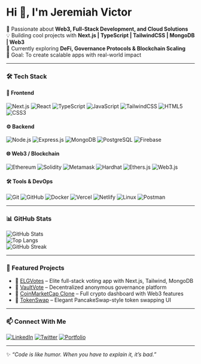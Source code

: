 # Hi 👋, I'm Jeremiah Victor  

🚀 Passionate about **Web3, Full-Stack Development, and Cloud Solutions**  
💡 Building cool projects with **Next.js | TypeScript | TailwindCSS | MongoDB | Web3**  
🌱 Currently exploring **DeFi, Governance Protocols & Blockchain Scaling**  
🎯 Goal: To create scalable apps with real-world impact  

---

### 🛠️ Tech Stack  

#### 🚀 Frontend
![Next.js](https://img.shields.io/badge/Next.js-000000?style=flat&logo=nextdotjs&logoColor=white) 
![React](https://img.shields.io/badge/React-20232A?style=flat&logo=react&logoColor=61DAFB) 
![TypeScript](https://img.shields.io/badge/TypeScript-007ACC?style=flat&logo=typescript&logoColor=white) 
![JavaScript](https://img.shields.io/badge/JavaScript-F7DF1E?style=flat&logo=javascript&logoColor=black) 
![TailwindCSS](https://img.shields.io/badge/Tailwind_CSS-38B2AC?style=flat&logo=tailwind-css&logoColor=white) 
![HTML5](https://img.shields.io/badge/HTML5-E34F26?style=flat&logo=html5&logoColor=white) 
![CSS3](https://img.shields.io/badge/CSS3-1572B6?style=flat&logo=css3&logoColor=white) 

#### ⚙️ Backend
![Node.js](https://img.shields.io/badge/Node.js-43853D?style=flat&logo=node.js&logoColor=white) 
![Express.js](https://img.shields.io/badge/Express.js-404D59?style=flat) 
![MongoDB](https://img.shields.io/badge/MongoDB-4EA94B?style=flat&logo=mongodb&logoColor=white) 
![PostgreSQL](https://img.shields.io/badge/PostgreSQL-316192?style=flat&logo=postgresql&logoColor=white) 
![Firebase](https://img.shields.io/badge/Firebase-FFCA28?style=flat&logo=firebase&logoColor=black) 

#### 🌐 Web3 / Blockchain
![Ethereum](https://img.shields.io/badge/Ethereum-3C3C3D?style=flat&logo=ethereum&logoColor=white) 
![Solidity](https://img.shields.io/badge/Solidity-363636?style=flat&logo=solidity&logoColor=white) 
![Metamask](https://img.shields.io/badge/Metamask-F6851B?style=flat&logo=metamask&logoColor=white) 
![Hardhat](https://img.shields.io/badge/Hardhat-FCC72C?style=flat&logo=hardhat&logoColor=black) 
![Ethers.js](https://img.shields.io/badge/Ethers.js-2536EB?style=flat&logo=ethers&logoColor=white) 
![Web3.js](https://img.shields.io/badge/Web3.js-F16822?style=flat&logo=web3.js&logoColor=white) 

#### 🛠️ Tools & DevOps
![Git](https://img.shields.io/badge/Git-F05033?style=flat&logo=git&logoColor=white) 
![GitHub](https://img.shields.io/badge/GitHub-181717?style=flat&logo=github&logoColor=white) 
![Docker](https://img.shields.io/badge/Docker-2496ED?style=flat&logo=docker&logoColor=white) 
![Vercel](https://img.shields.io/badge/Vercel-000000?style=flat&logo=vercel&logoColor=white) 
![Netlify](https://img.shields.io/badge/Netlify-00C7B7?style=flat&logo=netlify&logoColor=white) 
![Linux](https://img.shields.io/badge/Linux-FCC624?style=flat&logo=linux&logoColor=black) 
![Postman](https://img.shields.io/badge/Postman-FF6C37?style=flat&logo=postman&logoColor=white) 

---

### 📊 GitHub Stats  
![GitHub Stats](https://github-readme-stats.vercel.app/api?username=your-username&show_icons=true&theme=radical)  
![Top Langs](https://github-readme-stats.vercel.app/api/top-langs/?username=your-username&layout=compact&theme=radical)  
![GitHub Streak](https://streak-stats.demolab.com?user=your-username&theme=radical)  

---

### 🌟 Featured Projects  
- 🔗 [ELGVotes](https://github.com/your-username/elgvotes) – Elite full-stack voting app with Next.js, Tailwind, MongoDB  
- 🔗 [VaultVote](https://github.com/your-username/vaultvote) – Decentralized anonymous governance platform  
- 🔗 [CoinMarketCap Clone](https://github.com/your-username/cmc-clone) – Full crypto dashboard with Web3 features  
- 🔗 [TokenSwap](https://github.com/your-username/tokenswap) – Elegant PancakeSwap-style token swapping UI  

---

### 📫 Connect With Me  
[![LinkedIn](https://img.shields.io/badge/LinkedIn-blue?style=flat&logo=linkedin&logoColor=white)](your-linkedin-url) 
[![Twitter](https://img.shields.io/badge/Twitter-1DA1F2?style=flat&logo=twitter&logoColor=white)](your-twitter-url) 
[![Portfolio](https://img.shields.io/badge/Portfolio-000000?style=flat&logo=vercel&logoColor=white)](your-portfolio-url)  

---

✨ _“Code is like humor. When you have to explain it, it’s bad.”_  
